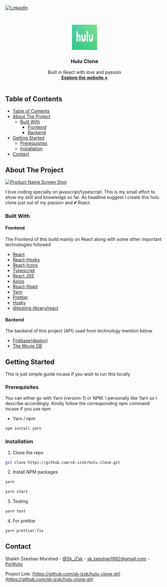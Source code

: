 [![LinkedIn][linkedin-shield]][linkedin-url]

<!-- PROJECT LOGO -->
<br />
<p align="center">
  <a href="https://github.com/sk-izsk/airbnb-clone">
    <img src="public/hulu_logo.jpg" alt="Logo" width="80" height="80">
  </a>

  <h3 align="center">Hulu Clone</h3>

  <p align="center">
    Built in React with love and passion
    <br />
    <a href="https://airbnb-clone-496ef.web.app"><strong>Explore the website »</strong></a>
    <br />
    <br />
  </p>
</p>

<!-- TABLE OF CONTENTS -->

## Table of Contents

- [Table of Contents](#table-of-contents)
- [About The Project](#about-the-project)
  - [Built With](#built-with)
    - [Frontend](#frontend)
    - [Backend](#backend)
- [Getting Started](#getting-started)
  - [Prerequisites](#prerequisites)
  - [Installation](#installation)
- [Contact](#contact)

<!-- ABOUT THE PROJECT -->

## About The Project

[![Product Name Screen Shot][product-screenshot]](https://airbnb-clone-496ef.web.app)

I love coding specially on javascript/typescript. This is my small effort to show my skill and knowledge so far. As headline suggest I create this hulu clone just out of my passion and 💕 React.

### Built With

#### Frontend

The Frontend of this build mainly on React along with some other important technologies followed

- [React](https://reactjs.org)
- [React-Hooks](https://reactjs.org)
- [React-Icons](https://react-icons.github.io/react-icons/)
- [Typescript](https://www.typescriptlang.org)
- [React JSS](https://cssinjs.org/react-jss/?v=v10.4.0)
- [Axios](https://github.com/axios/axios)
- [React-flipkit](https://github.com/axios/axios)
- [Yarn](https://classic.yarnpkg.com/lang/en/)
- [Prettier](https://prettier.io)
- [Husky](https://github.com/typicode/husky)
- [@testing-library/react](https://testing-library.com/docs/react-testing-library/intro)

#### Backend

The backend of this project (API) used from technology mention below

- [Firebase(deploy)](https://firebase.google.com)
- [The Movie DB](https://www.themoviedb.org)

<!-- GETTING STARTED -->

## Getting Started

This is just simple guide incase if you wish to run this locally

### Prerequisites

You can either go with Yarn (version-1) or NPM. I personally like Yarn so I describe accordingly. Kindly follow the corresponding npm command incase if you use npm

- Yarn / npm

```sh
npm install yarn
```

### Installation

1. Clone the repo

```sh
git clone https://github.com/sk-izsk/hulu-clone.git
```

2. Install NPM packages

```sh
yarn
```

```sh
yarn start
```

3. Testing

```sh
yarn test
```

4. For prettier

```sh
yarn prettier:fix
```

<!-- CONTACT -->

## Contact

Shaikh Zeeshan Murshed - [@Sk_iZsk](https://twitter.com/Sk_iZsk) - sk.zeeshan1992@gmail.com - [Portfolio](https://izsk.netlify.app)

Project Link: [https://github.com/sk-izsk/hulu-clone.git](https://github.com/sk-izsk/hulu-clone.git)

<!-- MARKDOWN LINKS & IMAGES -->
<!-- https://www.markdownguide.org/basic-syntax/#reference-style-links -->

[linkedin-shield]: https://img.shields.io/badge/-LinkedIn-black.svg?style=flat-square&logo=linkedin&colorB=555
[linkedin-url]: https://www.linkedin.com/in/skizsk/
[product-screenshot]: README/hulu-clone.gif
